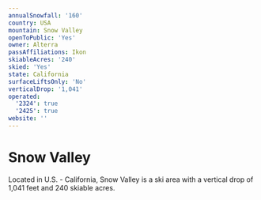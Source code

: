 ```yaml
---
annualSnowfall: '160'
country: USA
mountain: Snow Valley
openToPublic: 'Yes'
owner: Alterra
passAffiliations: Ikon
skiableAcres: '240'
skied: 'Yes'
state: California
surfaceLiftsOnly: 'No'
verticalDrop: '1,041'
operated:
  '2324': true
  '2425': true
website: ''
---
```



# Snow Valley

Located in U.S. - California, Snow Valley is a ski area with a vertical drop of 1,041 feet and 240 skiable acres.
